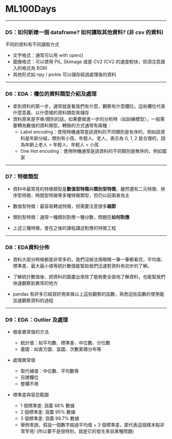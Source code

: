 # ML100Days

---
### D5：如何新建一個 dataframe? 如何讀取其他資料? (非 csv 的資料)
不同的資料有不同讀取方式
- 文字格式：通常可以用 with open()
- 圖像格式：可以使用 PIL, Skimage 或是 CV2 (CV2 的速度較快，但須注意讀入的格式為 BGR)
- 其他形式如 npy / pickle 可以儲存經過處理後的資料

---
### D6：EDA：欄位的資料類型介紹及處理
- 拿到資料的第一步，通常就是看我們有什麼，觀察有什麼欄位，這些欄位代表什麼意義、以什麼樣的資料類型來儲存
- 資料原來是字串/類別的話，如果要做進一步的分析時（如訓練模型），一般需要轉為數值的資料類型，轉換的方式通常有兩種：
    - Label encoding：使用時機通常是該資料的不同類別是有序的，例如該資料是年齡分組，類別有小孩、年輕人、老人，表示為 0, 1, 2 是合理的，因為年齡上老人 > 年輕人、年輕人 > 小孩
    - One Hot encoding：使用時機通常是該資料的不同類別是無序的，例如國家

---
### D7：特徵類型
- 資料中最常見的特徵類型是**數值型特徵**與**類別型特徵**，雖然還有二元特徵、排序型特徵、時間型特徵等多種特徵類型，但仍以前兩者為主

- 數值型特徵：最容易轉成特徵，但需要注意很多**細節**

- 類別型特徵：通常一種類別對應一種分數，問題在**如何對應**


- 上述三種特徵，會在之後的課程講述對應的特徵工程 

---
### D8：EDA資料分佈
- 資料大部分時候都是非常多的，我們沒辦法用眼睛一筆一筆都看完，平均值、標準差、最大最小值等統計數值能幫助我們迅速對資料有初步的了解。

- 了解統計數值後，把資料的圖畫出來除了能夠更全面地了解資料，也能幫我們快速觀察到異常的地方

- pandas 有許多已經寫好用來做以上這些觀察的函數，熟悉這些函數的使用能加速觀察資料的過程

---
### D9：EDA：Outlier 及處理
- 檢查異常值的方法
    - 統計值：如平均數、標準差、中位數、分位數
    - 畫圖：如直方圖、盒圖、次數累積分布等

- 處理異常值
    - 取代補值：中位數、平均數等
    - 另建欄位
    - 整欄不用

- 標準差與容忍範圍
    - 1 個標準差: 涵蓋 68% 數據
    - 2 個標準差: 涵蓋 95% 數據
    - 3 個標準差: 涵蓋 99.7% 數據
    - 舉例來說，假設一個數字超過平均值 + 3 個標準差，那代表這個樣本點非常罕見! (所以要不是很特別，就是它的發生來自某種問題)
